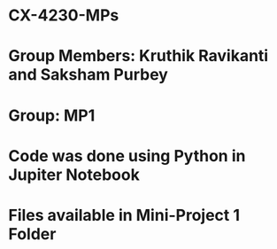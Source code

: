# CX-4230-MPs
# Group Members: Kruthik Ravikanti and Saksham Purbey
# Group: MP1
# Code was done using Python in Jupiter Notebook
# Files available in Mini-Project 1 Folder

